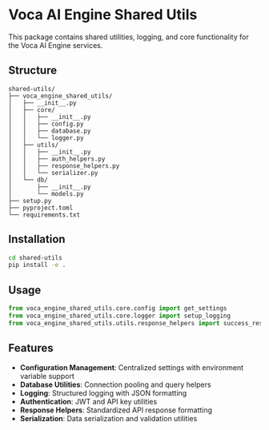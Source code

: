# Voca AI Engine Shared Utils

This package contains shared utilities, logging, and core functionality for the Voca AI Engine services.

## Structure

```
shared-utils/
├── voca_engine_shared_utils/
│   ├── __init__.py
│   ├── core/
│   │   ├── __init__.py
│   │   ├── config.py
│   │   ├── database.py
│   │   └── logger.py
│   ├── utils/
│   │   ├── __init__.py
│   │   ├── auth_helpers.py
│   │   ├── response_helpers.py
│   │   └── serializer.py
│   └── db/
│       ├── __init__.py
│       └── models.py
├── setup.py
├── pyproject.toml
└── requirements.txt
```

## Installation

```bash
cd shared-utils
pip install -e .
```

## Usage

```python
from voca_engine_shared_utils.core.config import get_settings
from voca_engine_shared_utils.core.logger import setup_logging
from voca_engine_shared_utils.utils.response_helpers import success_response, error_response
```

## Features

- **Configuration Management**: Centralized settings with environment variable support
- **Database Utilities**: Connection pooling and query helpers
- **Logging**: Structured logging with JSON formatting
- **Authentication**: JWT and API key utilities
- **Response Helpers**: Standardized API response formatting
- **Serialization**: Data serialization and validation utilities
